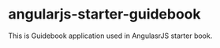 angularjs-starter-guidebook
===========================

This is Guidebook application used in AngulasrJS starter book.
